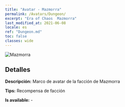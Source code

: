 ```yaml
---
title: "Avatar - Mazmorra"
permalink: /Avatars/Dungeon/
excerpt: "Era of Chaos  Mazmorra"
last_modified_at: 2021-06-08
locale: es
ref: "Dungeon.md"
toc: false
classes: wide
---
```

 ![Mazmorra](/images/a/avatarFrame_45.png)

## Detalles

 **Descripción:** Marco de avatar de la facción de Mazmorra 

 **Tips:** Recompensa de facción 

 **Is available:**  - 

